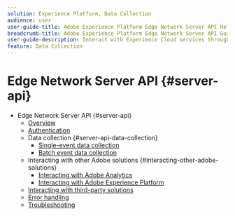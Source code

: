 ```yaml
---
solution: Experience Platform, Data Collection
audience: user
user-guide-title: Adobe Experience Platform Edge Network Server API Help
breadcrumb-title: Adobe Experience Platform Edge Network Server API Guide
user-guide-description: Interact with Experience Cloud services through the Edge Network Server API 
feature: Data Collection
---
```


# Edge Network Server API {#server-api}

* Edge Network Server API {#server-api}
  * [Overview](overview.md)
  * [Authentication](authentication.md)
  * Data collection {#server-api-data-collection}
    * [Single-event data collection](interactive-data-collection.md)
    * [Batch event data collection](non-interactive-data-collection.md)
  * Interacting with other Adobe solutions {#interacting-other-adobe-solutions}
    * [Interacting with Adobe Analytics](interacting-adobe-analytics.md)
    * [Interacting with Adobe Experience Platform](interacting-experience-platform.md)
  * [Interacting with third-party solutions](interacting-third-party-solutions.md)
  * [Error handling](error-handling.md)
  * [Troubleshooting](troubleshooting.md)